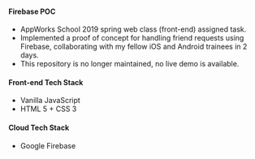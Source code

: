 #### Firebase POC

- AppWorks School 2019 spring web class (front-end) assigned task.
- Implemented a proof of concept for handling friend requests using Firebase, collaborating with my fellow iOS and Android trainees in 2 days.
- This repository is no longer maintained, no live demo is available.

#### Front-end Tech Stack

- Vanilla JavaScript
- HTML 5 + CSS 3

#### Cloud Tech Stack

- Google Firebase
